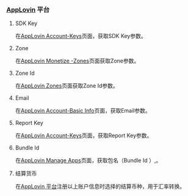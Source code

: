 ### [AppLovin](https://www.applovin.com/login) 平台

1. SDK Key

   在[AppLovin Account-Keys](https://dash.applovin.com/account#keys)页面，获取SDK Key参数。

2. Zone 
  
   在[AppLovin Monetize -Zones](https://dash.applovin.com/zones)页面获取Zone参数。

3. Zone Id

   在[AppLovin Zones](https://dash.applovin.com/zones)页面获取Zone Id参数。 

4. Email

    在[AppLovin Account-Basic Info](https://dash.applovin.com/account#basic_info)页面，获取Email参数。
   
 5. Report Key 
 
    在[AppLovin Account-Keys](https://dash.applovin.com/account#keys)页面，获取Report Key参数。

  6. Bundle Id 
     
     在[AppLovin Manage Apps](https://dash.applovin.com/manage)页面，获取包名（Bundle Id ）,。
 
  7. 结算货币

     在[AppLovin 平台](https://www.applovin.com/login)注册以上账户信息时选择的结算币种，用于汇率转换。

